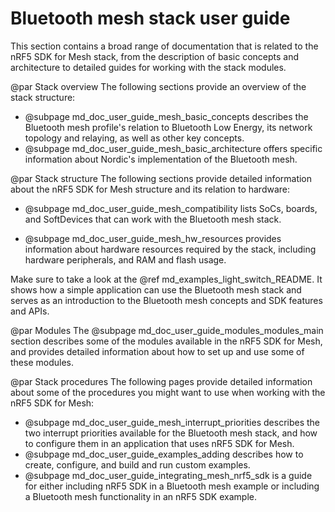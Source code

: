 # Bluetooth mesh stack user guide

This section contains a broad range of documentation that is related to the nRF5 SDK for Mesh stack,
from the description of basic concepts and architecture to detailed guides for working with the stack
modules.

@par Stack overview
The following sections provide an overview of the stack structure:
- @subpage md_doc_user_guide_mesh_basic_concepts describes the Bluetooth mesh profile's relation
to Bluetooth Low Energy, its network topology and relaying, as well as other key concepts.
- @subpage md_doc_user_guide_mesh_basic_architecture offers specific information
about Nordic's implementation of the Bluetooth mesh.

@par Stack structure
The following sections provide detailed information about the nRF5 SDK for Mesh structure
and its relation to hardware:
- @subpage md_doc_user_guide_mesh_compatibility lists SoCs, boards, and SoftDevices that can work
with the Bluetooth mesh stack.

- @subpage md_doc_user_guide_mesh_hw_resources provides information about hardware resources
required by the stack, including hardware peripherals, and RAM and flash usage.

Make sure to take a look at the @ref md_examples_light_switch_README. It shows how a simple
application can use the Bluetooth mesh stack and serves as an introduction to the Bluetooth mesh concepts
and SDK features and APIs.

@par Modules
The @subpage md_doc_user_guide_modules_modules_main section describes some of the modules available
in the nRF5 SDK for Mesh, and provides detailed information about how to set up and use some
of these modules.

@par Stack procedures
The following pages provide detailed information about some of the procedures you might want to use
when working with the nRF5 SDK for Mesh:
- @subpage md_doc_user_guide_mesh_interrupt_priorities describes the two interrupt priorities
available for the Bluetooth mesh stack, and how to configure them in an application that uses nRF5 SDK for Mesh.
- @subpage md_doc_user_guide_examples_adding describes how to create, configure,
and build and run custom examples.
- @subpage md_doc_user_guide_integrating_mesh_nrf5_sdk is a guide for either
including nRF5 SDK in a Bluetooth mesh example or including a Bluetooth mesh functionality in an nRF5 SDK example.